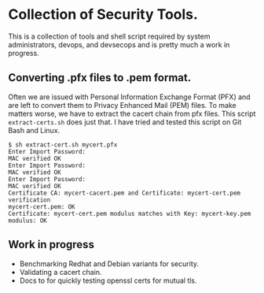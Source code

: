 # Collection of Security Tools.

This is a collection of tools and shell script required by system administrators, devops, and devsecops and is pretty much a work in progress.

## Converting .pfx files to .pem format.
Often we are issued with Personal Information Exchange Format (PFX) and are left to convert them to Privacy Enhanced Mail (PEM) files. To make matters worse, we have to extract the cacert chain from pfx files.
This script `extract-certs.sh` does just that. I have tried and tested this script on Git Bash and Linux.

```
$ sh extract-cert.sh mycert.pfx
Enter Import Password:
MAC verified OK
Enter Import Password:
MAC verified OK
Enter Import Password:
MAC verified OK
Certificate CA: mycert-cacert.pem and Certificate: mycert-cert.pem verification
mycert-cert.pem: OK
Certificate: mycert-cert.pem modulus matches with Key: mycert-key.pem modulus: OK
```

## Work in progress
- Benchmarking Redhat and Debian variants for security.
- Validating a cacert chain.
- Docs to for quickly testing openssl certs for mutual tls.


